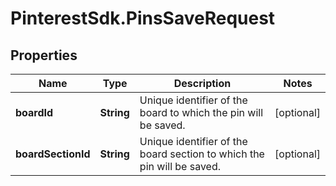 # PinterestSdk.PinsSaveRequest

## Properties

Name | Type | Description | Notes
------------ | ------------- | ------------- | -------------
**boardId** | **String** | Unique identifier of the board to which the pin will be saved. | [optional] 
**boardSectionId** | **String** | Unique identifier of the board section to which the pin will be saved. | [optional] 


